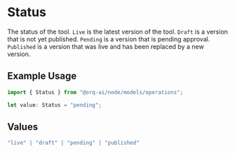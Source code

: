 # Status

The status of the tool. `Live` is the latest version of the tool. `Draft` is a version that is not yet published. `Pending` is a version that is pending approval. `Published` is a version that was live and has been replaced by a new version.

## Example Usage

```typescript
import { Status } from "@orq-ai/node/models/operations";

let value: Status = "pending";
```

## Values

```typescript
"live" | "draft" | "pending" | "published"
```
